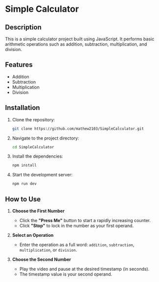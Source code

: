# Simple Calculator

## Description
This is a simple calculator project built using JavaScript. It performs basic arithmetic operations such as addition, subtraction, multiplication, and division.

## Features
- Addition
- Subtraction
- Multiplication
- Division

## Installation
1. Clone the repository:
    ```sh
    git clone https://github.com/mathew2103/SimpleCalculator.git
    ```
2. Navigate to the project directory:
    ```sh
    cd SimpleCalculator
    ```
3. Install the dependencies:
    ```sh
    npm install
    ```
4. Start the development server:
    ```sh
    npm run dev
    ```

## How to Use  

1. **Choose the First Number**  
   - Click the **"Press Me"** button to start a rapidly increasing counter.  
   - Click **"Stop"** to lock in the number as your first operand.  

2. **Select an Operation**  
   - Enter the operation as a full word: `addition`, `subtraction`, `multiplication`, or `division`.  

3. **Choose the Second Number**  
   - Play the video and pause at the desired timestamp (in seconds).
   - The timestamp value is your second operand.
